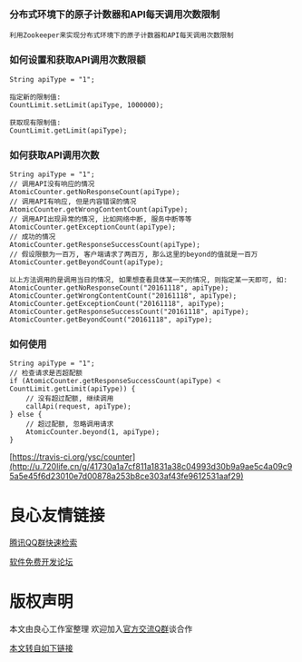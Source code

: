 ### 分布式环境下的原子计数器和API每天调用次数限制

    利用Zookeeper来实现分布式环境下的原子计数器和API每天调用次数限制

### 如何设置和获取API调用次数限额

    String apiType = "1";
    
    指定新的限制值:
    CountLimit.setLimit(apiType, 1000000);
    
    获取现有限制值:
    CountLimit.getLimit(apiType);
    
### 如何获取API调用次数

    String apiType = "1";
    // 调用API没有响应的情况
    AtomicCounter.getNoResponseCount(apiType);
    // 调用API有响应, 但是内容错误的情况
    AtomicCounter.getWrongContentCount(apiType);
    // 调用API出现异常的情况, 比如网络中断, 服务中断等等
    AtomicCounter.getExceptionCount(apiType);
    // 成功的情况
    AtomicCounter.getResponseSuccessCount(apiType);
    // 假设限额为一百万, 客户端请求了两百万, 那么这里的beyond的值就是一百万
    AtomicCounter.getBeyondCount(apiType);
    
    以上方法调用的是调用当日的情况, 如果想查看具体某一天的情况, 则指定某一天即可, 如:
    AtomicCounter.getNoResponseCount("20161118", apiType);
    AtomicCounter.getWrongContentCount("20161118", apiType);
    AtomicCounter.getExceptionCount("20161118", apiType);
    AtomicCounter.getResponseSuccessCount("20161118", apiType);
    AtomicCounter.getBeyondCount("20161118", apiType);
    
### 如何使用
    
    String apiType = "1";
    // 检查请求是否超配额
    if (AtomicCounter.getResponseSuccessCount(apiType) < CountLimit.getLimit(apiType)) {
        // 没有超过配额, 继续调用
        callApi(request, apiType);
    } else {
        // 超过配额, 忽略调用请求
        AtomicCounter.beyond(1, apiType);
    }

[https://travis-ci.org/ysc/counter](http://u.720life.cn/g/41730a1a7cf811a1831a38c04993d30b9a9ae5c4a09c95a5e45f6d23010e7d00878a253b8ce303af43fe9612531aaf29)



 # 良心友情链接

[腾讯QQ群快速检索](http://u.720life.cn/s/8cf73f7c)

[软件免费开发论坛](http://u.720life.cn/s/bbb01dc0)

# 版权声明 

本文由良心工作室整理 欢迎加入[官方交流Q群](https://u.720life.cn/s/f2316816)谈合作

[本文转自如下链接](http://u.720life.cn/g/2e71d0f0a5c601172267ba20d3a43c6e4278163e032b13dd4d9276a709bda64ab2b70ec05ef3d60f7e86dce15090519d620035685b749fd82abe140fe63bef64)